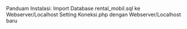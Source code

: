Panduam Instalasi:
Import Database rental_mobil.sql ke Webserver/Localhost
Setting Koneksi.php dengan Webserver/Localhost baru

